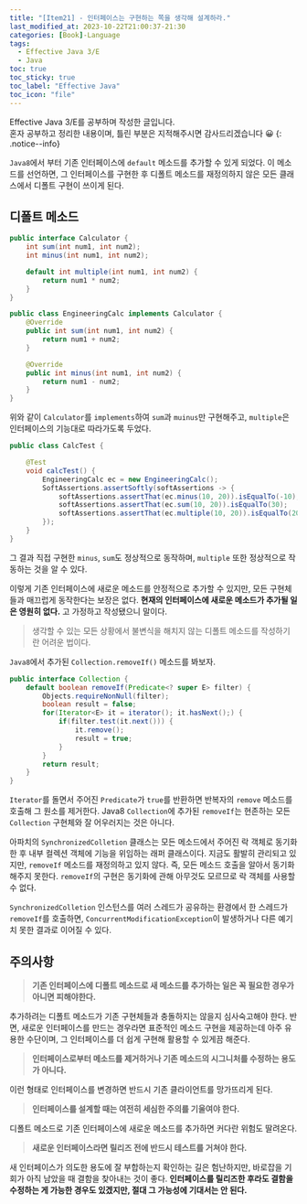 ```yaml
---
title: "[Item21] - 인터페이스는 구현하는 쪽을 생각해 설계하라."
last_modified_at: 2023-10-22T21:00:37-21:30
categories: [Book]-Language
tags:
  - Effective Java 3/E
  - Java
toc: true
toc_sticky: true
toc_label: "Effective Java"
toc_icon: "file"
---
```


Effective Java 3/E를 공부하며 작성한 글입니다.<br>
혼자 공부하고 정리한 내용이며, 틀린 부분은 지적해주시면 감사드리겠습니다 😀
{: .notice--info}

`Java8`에서 부터 기존 인터페이스에 `default` 메소드를 추가할 수 있게 되었다.
이 메소드를 선언하면, 그 인터페이스를 구현한 후 디폴트 메소드를 재정의하지 않은 모든 클래스에서 디폴트 구현이 쓰이게 된다.

## 디폴트 메소드

```java
public interface Calculator {
    int sum(int num1, int num2);
    int minus(int num1, int num2);

    default int multiple(int num1, int num2) {
        return num1 * num2;
    }
}
```

```java
public class EngineeringCalc implements Calculator {
    @Override
    public int sum(int num1, int num2) {
        return num1 + num2;
    }

    @Override
    public int minus(int num1, int num2) {
        return num1 - num2;
    }
}
```

위와 같이 `Calculator`를 `implements`하여 `sum`과 `muinus`만 구현해주고, `multiple`은 인터페이스의 기능대로 따라가도록 두었다.

```java
public class CalcTest {

    @Test
    void calcTest() {
        EngineeringCalc ec = new EngineeringCalc();
        SoftAssertions.assertSoftly(softAssertions -> {
            softAssertions.assertThat(ec.minus(10, 20)).isEqualTo(-10);
            softAssertions.assertThat(ec.sum(10, 20)).isEqualTo(30);
            softAssertions.assertThat(ec.multiple(10, 20)).isEqualTo(200);
        });
    }
}
```

그 결과 직접 구현한 `minus`, `sum`도 정상적으로 동작하며, `multiple` 또한 정상적으로 작동하는 것을 알 수 있다.

이렇게 기존 인터페이스에 새로운 메소드를 안정적으로 추가할 수 있지만, 모든 구현체들과 매끄럽게 동작한다는 보장은 없다.
**현재의 인터페이스에 새로운 메소드가 추가될 일은 영원히 없다.** 고 가정하고 작성됐으니 말이다.

> 생각할 수 있는 모든 상황에서 불변식을 해치지 않는 디폴트 메소드를 작성하기란 어려운 법이다.

`Java8`에서 추가된 `Collection.removeIf()` 메소드를 봐보자.

```java
public interface Collection {
    default boolean removeIf(Predicate<? super E> filter) {
        Objects.requireNonNull(filter);
        boolean result = false;
        for(Iterator<E> it = iterator(); it.hasNext();) {
            if(filter.test(it.next())) {
                it.remove();
                result = true;
            }
        }
        return result;
    }
}
```

`Iterator`를 돌면서 주어진 `Predicate`가 `true`를 반환하면 반복자의 `remove` 메소드를 호출해 그 원소를 제거한다.
Java8 `Collection`에 추가된 `removeIf`는 현존하는 모든 `Collection` 구현체와 잘 어우러지는 것은 아니다.

아파치의 `SynchronizedColletion` 클래스는 모든 메소드에서 주어진 락 객체로 동기화한 후 내부 컬렉션 객체에 기능을 위임하는 래퍼 클래스이다.
지금도 활발히 관리되고 있지만, `removeIf` 메소드를 재정의하고 있지 않다.
즉, 모든 메소드 호출을 알아서 동기화해주지 못한다.
`removeIf`의 구현은 동기화에 관해 아무것도 모르므로 락 객체를 사용할 수 없다.

`SynchronizedColletion` 인스턴스를 여러 스레드가 공유하는 환경에서 한 스레드가 `removeIf`를 호출하면,
`ConcurrentModificationException`이 발생하거나 다른 예기치 못한 결과로 이어질 수 있다.

## 주의사항

> **기존 인터페이스에 디폴트 메소드로 새 메소드를 추가하는 일은 꼭 필요한 경우가 아니면 피해야한다.**

추가하려는 디폴트 메소드가 기존 구현체들과 충돌하지는 않을지 심사숙고해야 한다.
반면, 새로운 인터페이스를 만드는 경우라면 표준적인 메소드 구현을 제공하는데 아주 유용한 수단이며,
그 인터페이스를 더 쉽게 구현해 활용할 수 있게끔 해준다.

> **인터페이스로부터 메소드를 제거하거나 기존 메소드의 시그니처를 수정하는 용도가 아니다.**

이런 형태로 인터페이스를 변경하면 반드시 기존 클라이언트를 망가뜨리게 된다.

> **인터페이스를 설계할 때는 여전히 세심한 주의를 기울여야 한다.**

디폴트 메소드로 기존 인터페이스에 새로운 메소드를 추가하면 커다란 위험도 딸려온다.

> **새로운 인터페이스라면 릴리즈 전에 반드시 테스트를 거쳐야 한다.**

새 인터페이스가 의도한 용도에 잘 부합하는지 확인하는 길은 험난하지만, 바로잡을 기회가 아직 남았을 때 결함을 찾아내는 것이 좋다.
**인터페이스를 릴리즈한 후라도 결함을 수정하는 게 가능한 경우도 있겠지만, 절대 그 가능성에 기대서는 안 된다.**